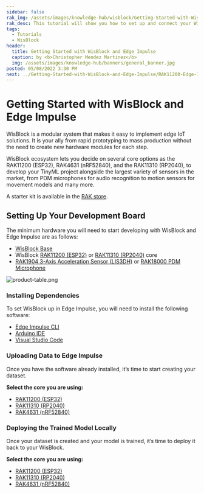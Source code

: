 ```yaml
---
sidebar: false
rak_img: /assets/images/knowledge-hub/wisblock/Getting-Started-with-WisBlock-and-Edge-Impulse/wisblock-edgeimpulse.jpg
rak_desc: This tutorial will show you how to set up and connect your WisBlock to Edge Impulse, which includes but is not limited to RAK11310, RAK4631, and RAK11200.
tags:
  - Tutorials
  - WisBlock
header:
  title: Getting Started with WisBlock and Edge Impulse
  caption: by <b>Christopher Mendez Martinez</b>
  img: /assets/images/knowledge-hub/banners/general_banner.jpg
posted: 05/08/2022 3:30 PM
next: ../Getting-Started-with-WisBlock-and-Edge-Impulse/RAK11200-Edge-Impulse-Guide/
---
```



# Getting Started with WisBlock and Edge Impulse

WisBlock is a modular system that makes it easy to implement edge IoT solutions. It is your ally from rapid prototyping to mass production without the need to create new hardware modules for each step. 

WisBlock ecosystem lets you decide on several core options as the RAK11200 (ESP32), RAK4631 (nRF52840), and the RAK11310 (RP2040), to develop your TinyML project alongside the largest variety of sensors in the market, from PDM microphones for audio recognition to motion sensors for movement models and many more. 

A starter kit is available in the [RAK store](https://store.rakwireless.com/products/wisblock-starter-kit?variant=41786596720838).

## Setting Up Your Development Board

<rk-img
  src="/assets/images/knowledge-hub/wisblock/Getting-Started-with-WisBlock-and-Edge-Impulse/development-board.png"
  width="80%"
  caption="WisBlock Ecosystem"
/>

The minimum hardware you will need to start developing with WisBlock and Edge Impulse are as follows:

- [WisBlock Base](https://store.rakwireless.com/products/rak19007-wisblock-base-board-2nd-gen?utm_source=RAK19007&utm_medium=Document&utm_campaign=BuyFromStore)
- WisBlock [RAK11200 (ESP32)](https://store.rakwireless.com/products/wiscore-esp32-module-rak11200?utm_source=WisBlockRAK11200&utm_medium=Document&utm_campaign=BuyFromStore) or [RAK11310 (RP2040)](https://store.rakwireless.com/collections/wisblock-core/products/rak11310-wisblock-lpwan-module?utm_source=RAK11310WisBlockCoreModule&utm_medium=Document&utm_campaign=BuyFromStore) core
- [RAK1904 3-Axis Acceleration Sensor (LIS3DH)](https://store.rakwireless.com/products/rak1904-lis3dh-3-axis-acceleration-sensor?utm_source=RAK1904&utm_medium=Document&utm_campaign=BuyFromStore) or [RAK18000 PDM Microphone](https://store.rakwireless.com/products/wisblock-microphone-module-rak18000?utm_source=WisBlockRAK18000&utm_medium=Document&utm_campaign=BuyFromStore)


![product-table.png](/assets/images/knowledge-hub/wisblock/Getting-Started-with-WisBlock-and-Edge-Impulse/product-table.png)

### Installing Dependencies

To set WisBlock up in Edge Impulse, you will need to install the following software:

- [Edge Impulse CLI](https://docs.edgeimpulse.com/docs/edge-impulse-cli/cli-installation)
- [Arduino IDE](https://www.arduino.cc/en/software)
- [Visual Studio Code](https://code.visualstudio.com/)

### Uploading Data to Edge Impulse

Once you have the software already installed, it’s time to start creating your dataset. 

<b> Select the core you are using: </b>

- [RAK11200 (ESP32)](/Knowledge-Hub/Learn/Getting-Started-with-WisBlock-and-Edge-Impulse/RAK11200-Edge-Impulse-Guide/#rak11200-edge-impulse-guide)
- [RAK11310 (RP2040)](/Knowledge-Hub/Learn/Getting-Started-with-WisBlock-and-Edge-Impulse/RAK11310-Edge-Impulse-Guide/#rak11310-edge-impulse-guide)
- [RAK4631 (nRF52840)](/Knowledge-Hub/Learn/Getting-Started-with-WisBlock-and-Edge-Impulse/RAK4631-Edge-Impulse-Guide/#rak4631-edge-impulse-guide)


### Deploying the Trained Model Locally

Once your dataset is created and your model is trained, it’s time to deploy it back to your WisBlock.

<b> Select the core you are using: </b>

- [RAK11200 (ESP32)](/Knowledge-Hub/Learn/Getting-Started-with-WisBlock-and-Edge-Impulse/RAK11200-Edge-Impulse-Guide/#rak11200-trained-model-deployment)
- [RAK11310 (RP2040)](/Knowledge-Hub/Learn/Getting-Started-with-WisBlock-and-Edge-Impulse/RAK11310-Edge-Impulse-Guide/#rak11310-trained-model-deployment)
- [RAK4631 (nRF52840)](/Knowledge-Hub/Learn/Getting-Started-with-WisBlock-and-Edge-Impulse/RAK4631-Edge-Impulse-Guide/#rak4631-trained-model-deployment)



